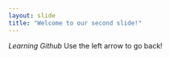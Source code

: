 ```yaml
---
layout: slide
title: "Welcome to our second slide!"
---
```

*Learning Github*
Use the left arrow to go back!
